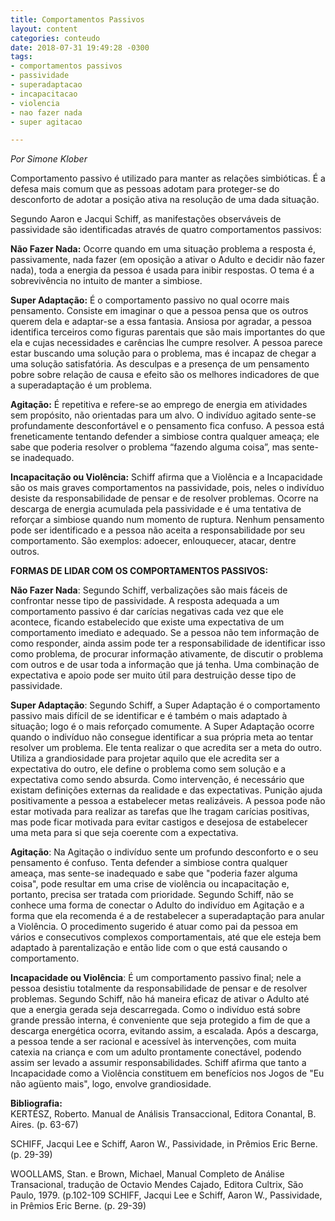 ```yaml
---
title: Comportamentos Passivos
layout: content
categories: conteudo
date: 2018-07-31 19:49:28 -0300
tags:
- comportamentos passivos
- passividade
- superadaptacao
- incapacitacao
- violencia
- nao fazer nada
- super agitacao

---
```

_Por Simone Klober_

Comportamento passivo é utilizado para manter as relações simbióticas. É a defesa mais comum que as pessoas adotam para proteger-se do desconforto de adotar a posição ativa na resolução de uma dada situação.

Segundo Aaron e Jacqui Schiff, as manifestações observáveis de passividade são identificadas através de quatro comportamentos passivos:

**Não Fazer Nada:** Ocorre quando em uma situação problema a resposta é, passivamente, nada fazer (em oposição a ativar o Adulto e decidir não fazer nada), toda a energia da pessoa é usada para inibir respostas. O tema é a sobrevivência no intuito de manter a simbiose.

**Super Adaptação:** É o comportamento passivo no qual ocorre mais pensamento. Consiste em imaginar o que a pessoa pensa que os outros querem dela e adaptar-se a essa fantasia. Ansiosa por agradar, a pessoa identifica terceiros como figuras parentais que são mais importantes do que ela e cujas necessidades e carências lhe cumpre resolver. A pessoa parece estar buscando uma solução para o problema, mas é incapaz de chegar a uma solução satisfatória. As desculpas e a presença de um pensamento pobre sobre relação de causa e efeito são os melhores indicadores de que a superadaptação é um problema.

**Agitação:** É repetitiva e refere-se ao emprego de energia em atividades sem propósito, não orientadas para um alvo. O indivíduo agitado sente-se profundamente desconfortável e o pensamento fica confuso. A pessoa está freneticamente tentando defender a simbiose contra qualquer ameaça; ele sabe que poderia resolver o problema “fazendo alguma coisa”, mas sente-se inadequado.

**Incapacitação ou Violência:** Schiff afirma que a Violência e a Incapacidade são os mais graves comportamentos na passividade, pois, neles o indivíduo desiste da responsabilidade de pensar e de resolver problemas. Ocorre na descarga de energia acumulada pela passividade e é uma tentativa de reforçar a simbiose quando num momento de ruptura. Nenhum pensamento pode ser identificado e a pessoa não aceita a responsabilidade por seu comportamento. São exemplos: adoecer, enlouquecer, atacar, dentre outros.

**FORMAS DE LIDAR COM OS COMPORTAMENTOS PASSIVOS:**

**Não Fazer Nada**: Segundo Schiff, verbalizações são mais fáceis de confrontar nesse tipo de passividade. A resposta adequada a um comportamento passivo é dar carícias negativas cada vez que ele acontece, ficando estabelecido que existe uma expectativa de um comportamento imediato e adequado. Se a pessoa não tem informação de como responder, ainda assim pode ter a responsabilidade de identificar isso como problema, de procurar informação ativamente, de discutir o problema com outros e de usar toda a informação que já tenha. Uma combinação de expectativa e apoio pode ser muito útil para destruição desse tipo de passividade.

**Super Adaptação**: Segundo Schiff, a Super Adaptação é o comportamento passivo mais difícil de se identificar e é também o mais adaptado à situação; logo é o mais reforçado comumente. A Super Adaptação ocorre quando o indivíduo não consegue identificar a sua própria meta ao tentar resolver um problema. Ele tenta realizar o que acredita ser a meta do outro. Utiliza a grandiosidade para projetar aquilo que ele acredita ser a expectativa do outro, ele define o problema como sem solução e a expectativa como sendo absurda. Como intervenção, é necessário que existam definições externas da realidade e das expectativas. Punição ajuda positivamente a pessoa a estabelecer metas realizáveis. A pessoa pode não estar motivada para realizar as tarefas que lhe tragam carícias positivas, mas pode ficar motivada para evitar castigos e desejosa de estabelecer uma meta para si que seja coerente com a expectativa.

**Agitação**: Na Agitação o indivíduo sente um profundo desconforto e o seu pensamento é confuso. Tenta defender a simbiose contra qualquer ameaça, mas sente-se inadequado e sabe que "poderia fazer alguma coisa", pode resultar em uma crise de violência ou incapacitação e, portanto, precisa ser tratada com prioridade. Segundo Schiff, não se conhece uma forma de conectar o Adulto do indivíduo em Agitação e a forma que ela recomenda é a de restabelecer a superadaptação para anular a Violência. O procedimento sugerido é atuar como pai da pessoa em vários e consecutivos complexos comportamentais, até que ele esteja bem adaptado à parentalização e então lide com o que está causando o comportamento.

**Incapacidade ou Violência**: É um comportamento passivo final; nele a pessoa desistiu totalmente da responsabilidade de pensar e de resolver problemas. Segundo Schiff, não há maneira eficaz de ativar o Adulto até que a energia gerada seja descarregada. Como o indivíduo está sobre grande pressão interna, é conveniente que seja protegido a fim de que a descarga energética ocorra, evitando assim, a escalada. Após a descarga, a pessoa tende a ser racional e acessível às intervenções, com muita catexia na criança e com um adulto prontamente conectável, podendo assim ser levado a assumir responsabilidades. Schiff afirma que tanto a Incapacidade como a Violência constituem em benefícios nos Jogos de "Eu não agüento mais", logo, envolve grandiosidade.

**Bibliografia:**  
KERTÉSZ, Roberto. Manual de Análisis Transaccional, Editora Conantal, B. Aires. (p. 63-67)

SCHIFF, Jacqui Lee e Schiff, Aaron W., Passividade, in Prêmios Eric Berne. (p. 29-39)

WOOLLAMS, Stan. e Brown, Michael, Manual Completo de Análise Transacional, tradução de Octavio Mendes Cajado, Editora Cultrix, São Paulo, 1979. (p.102-109 SCHIFF, Jacqui Lee e Schiff, Aaron W., Passividade, in Prêmios Eric Berne. (p. 29-39)